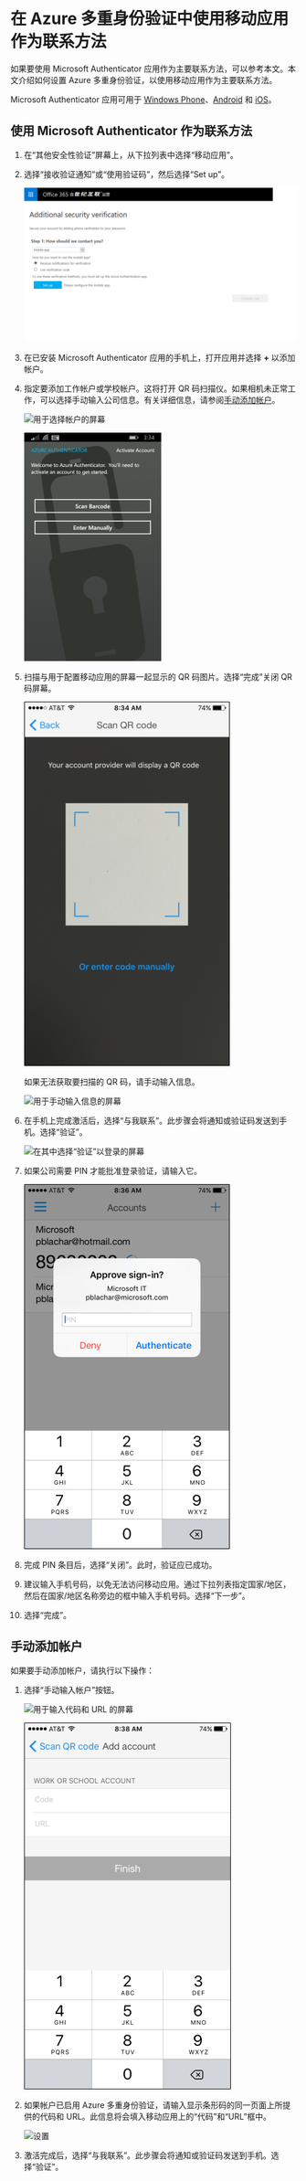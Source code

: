 <properties
	pageTitle="在 Azure 多重身份验证中使用移动应用作为联系方法 | Azure"
	description="本文介绍了如何使用移动应用作为 Azure 多重身份验证的主要联系方法。"
	services="multi-factor-authentication"
	documentationCenter=""
	authors="billmath"
	manager="stevenp"
	editor="curtland"/>

<tags
	ms.service="multi-factor-authentication"
	ms.workload="identity"
	ms.tgt_pltfrm="na"
	ms.devlang="na"
	ms.topic="article"
	ms.date="08/30/2016"
	ms.author="billmath"
	wacn.date="02/17/2017"/>  


# 在 Azure 多重身份验证中使用移动应用作为联系方法

如果要使用 Microsoft Authenticator 应用作为主要联系方法，可以参考本文。本文介绍如何设置 Azure 多重身份验证，以使用移动应用作为主要联系方法。

Microsoft Authenticator 应用可用于 [Windows Phone](http://go.microsoft.com/fwlink/?Linkid=825071)、[Android](http://go.microsoft.com/fwlink/?Linkid=825072) 和 [iOS](http://go.microsoft.com/fwlink/?Linkid=825073)。

## 使用 Microsoft Authenticator 作为联系方法


1. 在“其他安全性验证”屏幕上，从下拉列表中选择“移动应用”。
2. 选择“接收验证通知”或“使用验证码”，然后选择“Set up”。

	![“其他安全性验证”屏幕](./media/multi-factor-authentication-end-user-first-time-mobile-app/mobileapp.png)  


3. 在已安装 Microsoft Authenticator 应用的手机上，打开应用并选择 **+** 以添加帐户。
4. 指定要添加工作帐户或学校帐户。这将打开 QR 码扫描仪。如果相机未正常工作，可以选择手动输入公司信息。有关详细信息，请参阅[手动添加帐户](#add-an-account-manually)。

	![用于选择帐户的屏幕](./media/multi-factor-authentication-end-user-first-time-mobile-app/scan.png)  


	![用于选择是要扫描 QR 码还是要手动输入帐户的屏幕](./media/multi-factor-authentication-end-user-first-time-mobile-app/scan4.png)  


5. 扫描与用于配置移动应用的屏幕一起显示的 QR 码图片。选择“完成”关闭 QR 码屏幕。

	![QR 码屏幕](./media/multi-factor-authentication-end-user-first-time-mobile-app/scan2.png)  


	如果无法获取要扫描的 QR 码，请手动输入信息。

	![用于手动输入信息的屏幕](./media/multi-factor-authentication-end-user-first-time-mobile-app/barcode.png)  


6. 在手机上完成激活后，选择“与我联系”。此步骤会将通知或验证码发送到手机。选择“验证”。

	![在其中选择“验证”以登录的屏幕](./media/multi-factor-authentication-end-user-first-time-mobile-app/verify.png)  


7. 如果公司需要 PIN 才能批准登录验证，请输入它。

	![用于输入 PIN 的框](./media/multi-factor-authentication-end-user-first-time-mobile-app/scan3.png)  


8. 完成 PIN 条目后，选择“关闭”。此时，验证应已成功。
9. 建议输入手机号码，以免无法访问移动应用。通过下拉列表指定国家/地区，然后在国家/地区名称旁边的框中输入手机号码。选择“下一步”。
10. 选择“完成”。

## 手动添加帐户 <a name="add-an-account-manually"></a>
如果要手动添加帐户，请执行以下操作：

1. 选择“手动输入帐户”按钮。

	![用于输入代码和 URL 的屏幕](./media/multi-factor-authentication-end-user-first-time-mobile-app/addaccount.png)  


	![用于输入代码和 URL 的屏幕](./media/multi-factor-authentication-end-user-first-time-mobile-app/addaccount2.png)  


2. 如果帐户已启用 Azure 多重身份验证，请输入显示条形码的同一页面上所提供的代码和 URL。此信息将会填入移动应用上的“代码”和“URL”框中。

	![设置](./media/multi-factor-authentication-end-user-first-time-mobile-app/barcode2.png)  


3. 激活完成后，选择“与我联系”。此步骤会将通知或验证码发送到手机。选择“验证”。

<!---HONumber=Mooncake_1010_2016-->
